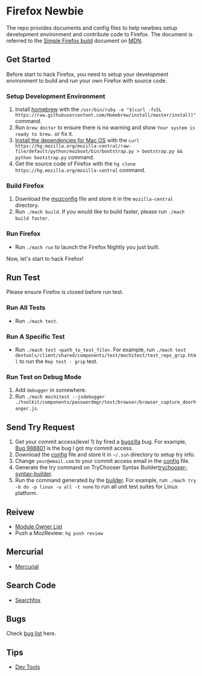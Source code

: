 # Firefox Newbie
The repo provides documents and config files to help newbies setup development environment and contribute code to Firefox. The document is referred to the [Simple Firefox build][simple-firefox-build] document on [MDN][mdn].

## Get Started
Before start to hack Firefox, you need to setup your development environment to build and run your own Firefox with source code.

### Setup Development Environment
1. Install [homebrew][homebrew] with the `/usr/bin/ruby -e "$(curl -fsSL https://raw.githubusercontent.com/Homebrew/install/master/install)"` command.
2. Run `brew doctor` to ensure there is no warning and show `Your system is ready to brew.` or fix it.
3. [Install the dependencies for Mac OS][macos-dependencies] with the `curl https://hg.mozilla.org/mozilla-central/raw-file/default/python/mozboot/bin/bootstrap.py > bootstrap.py && python bootstrap.py` command.
4. Get the source code of Firefox with the `hg clone https://hg.mozilla.org/mozilla-central` command.

### Build Firefox
1. Download the [mozconfig][mozconfig] file and store it in the `mozilla-central` directory.
2. Run `./mach build`. If you would like to build faster, please run `./mach build faster`.

### Run Firefox
* Run `./mach run` to launch the Firefox Nightly you just built.

Now, let's start to hack Firefox!

## Run Test
Please ensure Firefox is closed before run test.

### Run All Tests
* Run `./mach test`.

### Run A Specific Test
* Run `./mach test <path_to_test_file>`. For example, run `./mach test devtools/client/shared/components/test/mochitest/test_reps_grip.html` to run the `Rep test - grip` test.

### Run Test on Debug Mode
1. Add `debugger` in somewhere.
2. Run `./mach mochitest --jsdebugger ./toolkit/components/passwordmgr/test/browser/browser_capture_doorhanger.js`.

## Send Try Request
1. Get your commit access(level 1) by fired a [bugzilla][bugzilla] bug. For example, [Bug 988801][bug-988801] is the bug I got my commit access.
2. Download the [config][try-config] file and store it in `~/.ssh` directory to setup try info.
3. Change `your@email.com` to your commit access email in the [config][try-config] file.
4. Generate the try command on TryChooser Syntax Builder[trychooser-syntax-builder].
5. Run the command generated by the [builder][trychooser-syntax-builder]. For example, run `./mach try -b do -p linux -u all -t none` to run all unit test suites for Linux platform.

## Reivew
* [Module Owner List][module-owner-list]
* Push a MozReview: `hg push review`

## Mercurial
* [Mercurial][mercurial]

## Search Code
* [Searchfox][searchfox]

## Bugs
Check [bug list][bug-list] here.

## Tips
* [Dev Tools][devtools]

[homebrew]: http://brew.sh
[macos-dependencies]: https://developer.mozilla.org/en-US/docs/Mozilla/Developer_guide/Build_Instructions/Mac_OS_X_Prerequisites
[mozconfig]: https://github.com/evanxd/firefox-newbie/blob/master/mozconfig
[simple-firefox-build]: https://developer.mozilla.org/en-US/docs/Mozilla/Developer_guide/Build_Instructions/Simple_Firefox_build
[mdn]: https://developer.mozilla.org
[try-config]: https://github.com/evanxd/firefox-newbie/blob/master/config
[trychooser-syntax-builder]: http://trychooser.pub.build.mozilla.org
[bugzilla]: https://bugzilla.mozilla.org
[bug-988801]: http://bugzil.la/[bug-988801
[devtools]: https://github.com/evanxd/firefox-newbie/blob/master/dev-tools.md
[mercurial]: https://github.com/evanxd/firefox-newbie/blob/master/mercurial.md
[bug-list]: https://github.com/evanxd/firefox-newbie/blob/master/bugs.md
[searchfox]: http://searchfox.org
[module-owner-list]: https://wiki.mozilla.org/Modules/All
